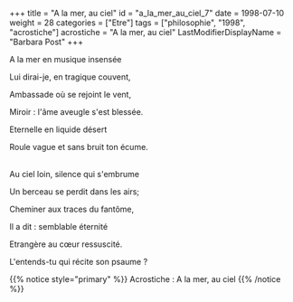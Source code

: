 +++
title = "A la mer, au ciel"
id = "a_la_mer_au_ciel_7"
date = 1998-07-10
weight = 28
categories = ["Etre"]
tags = ["philosophie", "1998", "acrostiche"]
acrostiche = "A la mer, au ciel"
LastModifierDisplayName = "Barbara Post"
+++

A la mer en musique insensée

Lui dirai-je, en tragique couvent,

Ambassade où se rejoint le vent,

Miroir : l'âme aveugle s'est blessée.

Eternelle en liquide désert

Roule vague et sans bruit ton écume.

 \
Au ciel loin, silence qui s'embrume

Un berceau se perdit dans les airs;

Cheminer aux traces du fantôme,

Il a dit : semblable éternité

Etrangère au cœur ressuscité.

L'entends-tu qui récite son psaume ?

{{% notice style="primary" %}}
Acrostiche : A la mer, au ciel
{{% /notice %}}
